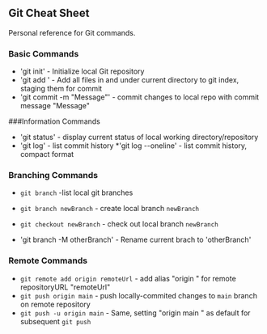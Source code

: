 ## Git Cheat Sheet


Personal reference for Git commands.

### Basic Commands

* 'git init' - Initialize local Git repository
* 'git add ' - Add all files in and under current directory to git index, staging them for commit
* 'git commit -m "Message"' - commit changes to local repo with commit message "Message"

###Information Commands

* 'git status' - display current status of local working directory/repository
* 'git log' - list commit history
*'git log --oneline' - list commit history, compact format


### Branching Commands

* `git branch` -list local git branches
* `git branch newBranch` - create local branch
`newBranch`
* `git checkout newBranch` - check out local branch `newBranch`

* 'git branch -M otherBranch' - Rename current brach to 'otherBranch'


### Remote Commands
* `git remote add origin remoteUrl` - add alias "origin " for remote repositoryURL "remoteUrl"
* `git push origin main` - push locally-commited changes to `main` branch on remote repository
* `git push -u origin main` - Same, setting "origin main " as default for subsequent `git push`
